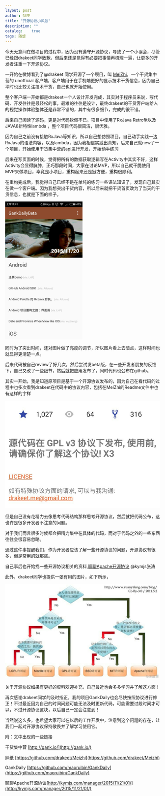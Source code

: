 ```yaml
---
layout: post
author: 咕咚
title: "开源协议小风波"
description: ""
catalog:    true
tags: 随想
---
```



今天无意间在做项目的过程中，因为没有遵守开源协议，导致了一个小误会，尽管已经跟drakeet同学致歉，但后来还是觉得有必要把事情再梳理一遍，让更多的开发者注重一下开源协议。

一开始在微博看到了@drakeet 同学开源了一个项目，叫 [MeiZhi](https://github.com/drakeet/Meizhi)，一个干货集中营的 unofficial 客户端，客户端用于在手机端更好的显示技术干货信息，因为自己平时也比较关注技术干货，自己也就开始使用。

整个客户端一开始都是drakeet一个人设计开发完成，其实对于程序员来说，写代码、开发往往是最轻松的事，最难的往往是设计，最终drakeet的干货客户端给人的视觉操作体验整体还是非常不错的，其中有很多细节，完成的很不错。

后来自己阅读了源码，更是对代码钦佩不已。项目中使用了RxJava Retrofit以及JAVA8新特性lambda ，整个项目代码很简洁，很优雅。

因为自己之前没有接触RxJava等知识，所以自己想仿照项目，自己动手实践一边RxJava的语法内容，以及lambda，因为我相信实践出真知，后来自己就new了一个项目，开始使用干货集中营的api进行开发，开始动手练习

后来在写页面的时候，觉得把所有的数据获取逻辑写在Activity中其实不好，这样Activity会显得臃肿，正巧那段时间，大家在讨论MVP，所以自己就干脆使用MVP来做项目，毕竟是小项目，重构起来还是挺方便，重构很顺利。

在重构完成后，我觉得自己已经不是在单纯的练习一些语法知识了，发现自己其实在做一个客户端。因为我想突出干货内容，所以后来就把干货首页改为了当天的干货信息，也就是下面的样子。

<img src="/assets/licence_1.jpeg" style="width: 50%;margin: auto;">

同时为了突出时间，还对图片做了亮度的调节，所以图片看上去暗点，这样时间也就显得更清楚一点。

后来代码被自己review了好几次，然后尝试发beta版，在一些开发者朋友的反馈下，自己又改了一些细节，然后就把应用发布了，同时代码也公布在github。

其实一开始，我是知道原项目是基于一个开源协议发布的，因为自己在看代码的过程中也多次看到drakeet在代码中的协议内容，包括在MeiZhi的Readme文件中也有这样的字样

![license](/assets/licence_2.jpeg)

但是自己没有花精力去像思考代码结构那样思考开源协议，然后就把代码公布，这也许是很多开发者不注意的问题。

对于我们而言很多时候都会把精力集中在具体的代码，而对于代码之外的一些东西往往会很容易忽略。

通过这件事提醒我们，作为开发者应该了解一些开源协议的问题，开源协议有很多，但是常用的就那些。

自己事后也开始找一些开源协议相关的资料,[聊聊Apache开源协议](http://kymjs.com/manager/2015/11/21/01/) @kymjs张涛

此外，drakeet同学也提供一张有用的图片，如下所示，

![license](/assets/licence_3.jpeg)

关于开源协议如果有更好的资料欢迎补充，自己最近也会多多学习并了解这方面！

再次感谢drakeet同学的及时指正，我的项目GankDaily也会尽快按照协议进行修正！不过最近因为自己的时间问题可能无法及时更新代码，可能需要过段时间才可以，不过开源协议这块，以后自己一定会注意到！

当然说这么多，也希望大家可以在以后的工作开发中，注意到这个问题的存在，让我们一起对开源协议保持敬畏并了解学习使用它。

附：文中出现的一些链接

干货集中营 [http://gank.io/](http://gank.io/)

妹纸 [https://github.com/drakeet/Meizhi](https://github.com/drakeet/Meizhi)

GankDaily [https://github.com/maoruibin/GankDaily](https://github.com/maoruibin/GankDaily)

聊聊Apache开源协议[http://kymjs.com/manager/2015/11/21/01/](http://kymjs.com/manager/2015/11/21/01/)

